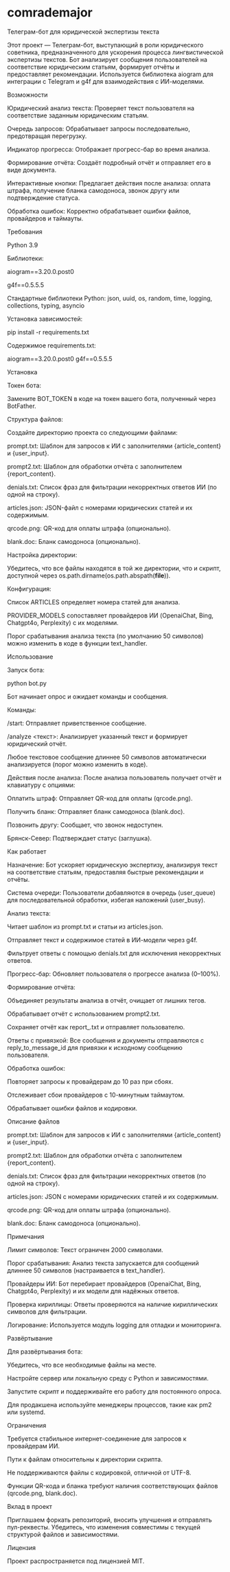 # comrademajor
Телеграм-бот для юридической экспертизы текста


Этот проект — Телеграм-бот, выступающий в роли юридического советника, предназначенного для ускорения процесса лингвистической экспертизы текстов. Бот анализирует сообщения пользователей на соответствие юридическим статьям, формирует отчёты и предоставляет рекомендации. Используется библиотека aiogram для интеграции с Telegram и g4f для взаимодействия с ИИ-моделями.

Возможности





Юридический анализ текста: Проверяет текст пользователя на соответствие заданным юридическим статьям.



Очередь запросов: Обрабатывает запросы последовательно, предотвращая перегрузку.



Индикатор прогресса: Отображает прогресс-бар во время анализа.



Формирование отчёта: Создаёт подробный отчёт и отправляет его в виде документа.



Интерактивные кнопки: Предлагает действия после анализа: оплата штрафа, получение бланка самодоноса, звонок другу или подтверждение статуса.



Обработка ошибок: Корректно обрабатывает ошибки файлов, провайдеров и таймауты.

Требования





Python 3.9



Библиотеки:





aiogram==3.20.0.post0



g4f==0.5.5.5



Стандартные библиотеки Python: json, uuid, os, random, time, logging, collections, typing, asyncio

Установка зависимостей:

pip install -r requirements.txt

Содержимое requirements.txt:

aiogram==3.20.0.post0
g4f==0.5.5.5

Установка





Токен бота:





Замените BOT_TOKEN в коде на токен вашего бота, полученный через BotFather.



Структура файлов:





Создайте директорию проекта со следующими файлами:





prompt.txt: Шаблон для запросов к ИИ с заполнителями {article_content} и {user_input}.



prompt2.txt: Шаблон для обработки отчёта с заполнителем {report_content}.



denials.txt: Список фраз для фильтрации некорректных ответов ИИ (по одной на строку).



articles.json: JSON-файл с номерами юридических статей и их содержимым.



qrcode.png: QR-код для оплаты штрафа (опционально).



blank.doc: Бланк самодоноса (опционально).



Настройка директории:





Убедитесь, что все файлы находятся в той же директории, что и скрипт, доступной через os.path.dirname(os.path.abspath(__file__)).



Конфигурация:





Список ARTICLES определяет номера статей для анализа.



PROVIDER_MODELS сопоставляет провайдеров ИИ (OpenaiChat, Bing, Chatgpt4o, Perplexity) с их моделями.



Порог срабатывания анализа текста (по умолчанию 50 символов) можно изменить в коде в функции text_handler.

Использование





Запуск бота:

python bot.py

Бот начинает опрос и ожидает команды и сообщения.



Команды:





/start: Отправляет приветственное сообщение.



/analyze <текст>: Анализирует указанный текст и формирует юридический отчёт.



Любое текстовое сообщение длиннее 50 символов автоматически анализируется (порог можно изменить в коде).



Действия после анализа: После анализа пользователь получает отчёт и клавиатуру с опциями:





Оплатить штраф: Отправляет QR-код для оплаты (qrcode.png).



Получить бланк: Отправляет бланк самодоноса (blank.doc).



Позвонить другу: Сообщает, что звонок недоступен.



Брянск-Север: Подтверждает статус (заглушка).

Как работает





Назначение: Бот ускоряет юридическую экспертизу, анализируя текст на соответствие статьям, предоставляя быстрые рекомендации и отчёты.



Система очереди: Пользователи добавляются в очередь (user_queue) для последовательной обработки, избегая наложений (user_busy).



Анализ текста:





Читает шаблон из prompt.txt и статьи из articles.json.



Отправляет текст и содержимое статей в ИИ-модели через g4f.



Фильтрует ответы с помощью denials.txt для исключения некорректных ответов.



Прогресс-бар: Обновляет пользователя о прогрессе анализа (0–100%).



Формирование отчёта:





Объединяет результаты анализа в отчёт, очищает от лишних тегов.



Обрабатывает отчёт с использованием prompt2.txt.



Сохраняет отчёт как report_<uuid>.txt и отправляет пользователю.



Ответы с привязкой: Все сообщения и документы отправляются с reply_to_message_id для привязки к исходному сообщению пользователя.



Обработка ошибок:





Повторяет запросы к провайдерам до 10 раз при сбоях.



Отслеживает сбои провайдеров с 10-минутным таймаутом.



Обрабатывает ошибки файлов и кодировки.

Описание файлов





prompt.txt: Шаблон для запросов к ИИ с заполнителями {article_content} и {user_input}.



prompt2.txt: Шаблон для обработки отчёта с заполнителем {report_content}.



denials.txt: Список фраз для фильтрации некорректных ответов (по одной на строку).



articles.json: JSON с номерами юридических статей и их содержимым.



qrcode.png: QR-код для оплаты штрафа (опционально).



blank.doc: Бланк самодоноса (опционально).

Примечания





Лимит символов: Текст ограничен 2000 символами.



Порог срабатывания: Анализ текста запускается для сообщений длиннее 50 символов (настраивается в text_handler).



Провайдеры ИИ: Бот перебирает провайдеров (OpenaiChat, Bing, Chatgpt4o, Perplexity) и их модели для надёжных ответов.



Проверка кириллицы: Ответы проверяются на наличие кириллических символов для фильтрации.



Логирование: Используется модуль logging для отладки и мониторинга.

Развёртывание

Для развёртывания бота:





Убедитесь, что все необходимые файлы на месте.



Настройте сервер или локальную среду с Python и зависимостями.



Запустите скрипт и поддерживайте его работу для постоянного опроса.



Для продакшена используйте менеджеры процессов, такие как pm2 или systemd.

Ограничения





Требуется стабильное интернет-соединение для запросов к провайдерам ИИ.



Пути к файлам относительны к директории скрипта.



Не поддерживаются файлы с кодировкой, отличной от UTF-8.



Функции QR-кода и бланка требуют наличия соответствующих файлов (qrcode.png, blank.doc).

Вклад в проект

Приглашаем форкать репозиторий, вносить улучшения и отправлять пул-реквесты. Убедитесь, что изменения совместимы с текущей структурой файлов и зависимостями.

Лицензия

Проект распространяется под лицензией MIT.
